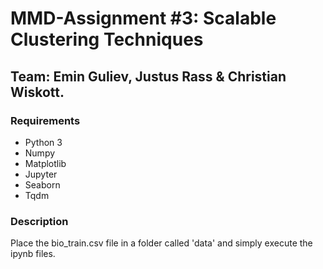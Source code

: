 #  MMD-Assignment #3: Scalable Clustering Techniques

## Team: Emin Guliev, Justus Rass & Christian Wiskott.

### Requirements
- Python 3
- Numpy
- Matplotlib
- Jupyter
- Seaborn
- Tqdm

### Description
Place the bio_train.csv file in a folder called 'data' and simply execute the ipynb files.
